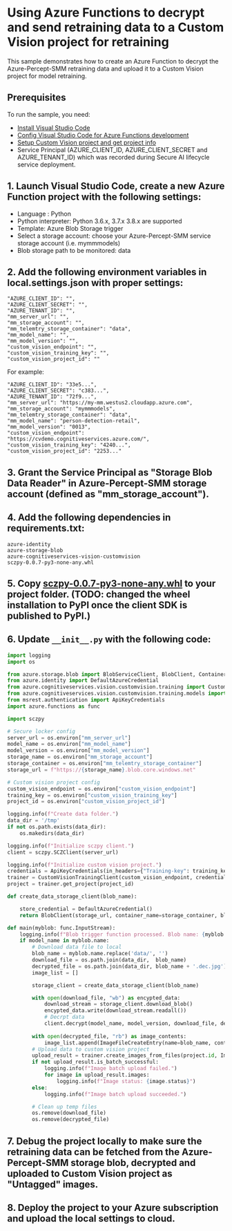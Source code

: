 # Using Azure Functions to decrypt and send retraining data to a Custom Vision project for retraining

This sample demonstrates how to create an Azure Function to decrypt the Azure-Percept-SMM retraining data and upload it to a Custom Vision project for model retraining. 

## Prerequisites

To run the sample, you need:

* [Install Visual Studio Code](https://code.visualstudio.com)
* [Config Visual Studio Code for Azure Functions development](https://docs.microsoft.com/en-us/azure/azure-functions/functions-create-first-function-vs-code?pivots=programming-language-python)
* [Setup Custom Vision project and get project info](https://docs.microsoft.com/en-us/azure/cognitive-services/custom-vision-service/quickstarts/object-detection?tabs=visual-studio&pivots=programming-language-python)
* Service Principal (AZURE_CLIENT_ID, AZURE_CLIENT_SECRET and AZURE_TENANT_ID) which was recorded during Secure AI lifecycle service deployment.

## 1. Launch Visual Studio Code, create a new Azure Function project with the following settings:
* Language : Python
* Python interpreter: Python 3.6.x, 3.7.x 3.8.x are supported
* Template: Azure Blob Storage trigger
* Select a storage account: choose your Azure-Percept-SMM service storage account (i.e. mymmmodels)
* Blob storage path to be monitored: data

## 2. Add the following environment variables in local.settings.json with proper settings:
```
"AZURE_CLIENT_ID": "", 
"AZURE_CLIENT_SECRET": "",
"AZURE_TENANT_ID": "",
"mm_server_url": "",
"mm_storage_account": "",
"mm_telemtry_storage_container": "data",
"mm_model_name": "",
"mm_model_version": "",
"custom_vision_endpoint": "",
"custom_vision_training_key": "",
"custom_vision_project_id": ""
```
For example: 
```
"AZURE_CLIENT_ID": "33e5...",
"AZURE_CLIENT_SECRET": "c383...",
"AZURE_TENANT_ID": "72f9...",
"mm_server_url": "https://my-mm.westus2.cloudapp.azure.com",
"mm_storage_account": "mymmmodels",
"mm_telemtry_storage_container": "data",
"mm_model_name": "person-detection-retail",
"mm_model_version": "0013",
"custom_vision_endpoint": "https://cvdemo.cognitiveservices.azure.com/",
"custom_vision_training_key": "4240...",
"custom_vision_project_id": "2253..."
```
## 3. Grant the Service Principal as "Storage Blob Data Reader" in Azure-Percept-SMM storage account (defined as "mm_storage_account").   

## 4. Add the following dependencies in requirements.txt:
```
azure-identity
azure-storage-blob
azure-cognitiveservices-vision-customvision
sczpy-0.0.7-py3-none-any.whl
```

## 5. Copy [sczpy-0.0.7-py3-none-any.whl](../jupyter-basics) to your project folder. (TODO: changed the wheel installation to PyPI once the client SDK is published to PyPI.)

## 6. Update ```__init__.py``` with the following code:

```python
import logging
import os

from azure.storage.blob import BlobServiceClient, BlobClient, ContainerClient
from azure.identity import DefaultAzureCredential
from azure.cognitiveservices.vision.customvision.training import CustomVisionTrainingClient
from azure.cognitiveservices.vision.customvision.training.models import ImageFileCreateBatch, ImageFileCreateEntry
from msrest.authentication import ApiKeyCredentials
import azure.functions as func

import sczpy

# Secure locker config
server_url = os.environ["mm_server_url"]
model_name = os.environ["mm_model_name"]
model_version = os.environ["mm_model_version"]
storage_name = os.environ["mm_storage_account"]
storage_container = os.environ["mm_telemtry_storage_container"]
storage_url = f"https://{storage_name}.blob.core.windows.net"

# Custom vision project config
custom_vision_endpoint = os.environ["custom_vision_endpoint"]
training_key = os.environ["custom_vision_training_key"]
project_id = os.environ["custom_vision_project_id"]

logging.info(f"Create data folder.")
data_dir = '/tmp'
if not os.path.exists(data_dir):
    os.makedirs(data_dir)

logging.info(f"Initialize sczpy client.")
client = sczpy.SCZClient(server_url)

logging.info(f"Initialize custom vision project.")
credentials = ApiKeyCredentials(in_headers={"Training-key": training_key})
trainer = CustomVisionTrainingClient(custom_vision_endpoint, credentials)
project = trainer.get_project(project_id)

def create_data_storage_client(blob_name):

    store_credential = DefaultAzureCredential()
    return BlobClient(storage_url, container_name=storage_container, blob_name=blob_name, credential=store_credential)

def main(myblob: func.InputStream):
    logging.info(f"Blob trigger function processed. Blob name: {myblob.name}")
    if model_name in myblob.name:
        # Download data file to local
        blob_name = myblob.name.replace('data/', '')
        download_file = os.path.join(data_dir,  blob_name)
        decrypted_file = os.path.join(data_dir, blob_name + '.dec.jpg')
        image_list = []

        storage_client = create_data_storage_client(blob_name)

        with open(download_file, "wb") as encypted_data:
            download_stream = storage_client.download_blob()
            encypted_data.write(download_stream.readall())
            # Decrpt data
            client.decrypt(model_name, model_version, download_file, decrypted_file)
        
        with open(decrypted_file, "rb") as image_contents:
            image_list.append(ImageFileCreateEntry(name=blob_name, contents=image_contents.read()))
        # Upload data to custom vision project
        upload_result = trainer.create_images_from_files(project.id, ImageFileCreateBatch(images=image_list))
        if not upload_result.is_batch_successful:
            logging.info(f"Image batch upload failed.")
            for image in upload_result.images:
                logging.info(f"Image status: {image.status}")
        else:
            logging.info(f"Image batch upload succeeded.")

        # Clean up temp files
        os.remove(download_file)
        os.remove(decrypted_file)   
```

## 7. Debug the project locally to make sure the retraining data can be fetched from the Azure-Percept-SMM storage blob, decrypted and uploaded to Custom Vision project as "Untagged" images.

## 8. Deploy the project to your Azure subscription and upload the local settings to cloud.